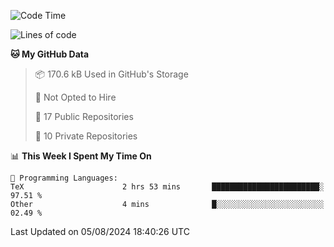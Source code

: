 <!--START_SECTION:waka-->
![Code Time](http://img.shields.io/badge/Code%20Time-988%20hrs%2022%20mins-blue)

![Lines of code](https://img.shields.io/badge/From%20Hello%20World%20I%27ve%20Written-214.8%20thousand%20lines%20of%20code-blue)

**🐱 My GitHub Data** 

> 📦 170.6 kB Used in GitHub's Storage 
 > 
> 🚫 Not Opted to Hire
 > 
> 📜 17 Public Repositories 
 > 
> 🔑 10 Private Repositories 
 > 
📊 **This Week I Spent My Time On** 

```text
💬 Programming Languages: 
TeX                      2 hrs 53 mins       ████████████████████████░   97.51 % 
Other                    4 mins              █░░░░░░░░░░░░░░░░░░░░░░░░   02.49 % 
```


 Last Updated on 05/08/2024 18:40:26 UTC
<!--END_SECTION:waka-->
